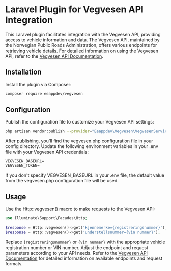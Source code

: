 # Laravel Plugin for Vegvesen API Integration

This Laravel plugin facilitates integration with the Vegvesen API, providing access to vehicle information and data. The Vegvesen API, maintained by the Norwegian Public Roads Administration, offers various endpoints for retrieving vehicle details. For detailed information on using the Vegvesen API, refer to the [Vegvesen API Documentation](https://autosys-kjoretoy-api.atlas.vegvesen.no/api-ui/index-enkeltoppslag.html).

## Installation

Install the plugin via Composer:

```bash
composer require eeappdev/vegvesen
```

## Configuration

Publish the configuration file to customize your Vegvesen API settings:

```bash
php artisan vendor:publish --provider="Eeappdev\Vegvesen\VegvesenServiceProvider"
````

After publishing, you'll find the vegvesen.php configuration file in your config directory. Update the following environment variables in your .env file with your Vegvesen API credentials:

```dotenv
VEGVESEN_BASEURL=
VEGVESEN_TOKEN=
```

If you don't specify VEGVESEN_BASEURL in your .env file, the default value from the vegvesen.php configuration file will be used.

## Usage

Use the Http::vegvesen() macro to make requests to the Vegvesen API:

```php
use Illuminate\Support\Facades\Http;

$response = Http::vegvesen()->get('kjennemerke={registreringsnummer}');
$response = Http::vegvesen()->get('understellsnummer={vin nummer}');
```

Replace `{registreringsnummer}` or `{vin nummer}` with the appropriate vehicle registration number or VIN number. Adjust the endpoint and request parameters according to your API needs. Refer to the [Vegvesen API Documentation](https://autosys-kjoretoy-api.atlas.vegvesen.no/api-ui/index-enkeltoppslag.html) for detailed information on available endpoints and request formats.